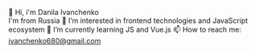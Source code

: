 👋 Hi, i'm Danila Ivanchenko <br>
I'm from Russia 
👀 I’m interested in frontend technologies and JavaScript ecosystem
🌱 I’m currently learning JS and Vue.js
📫 How to reach me: ivanchenko680@gmail.com
